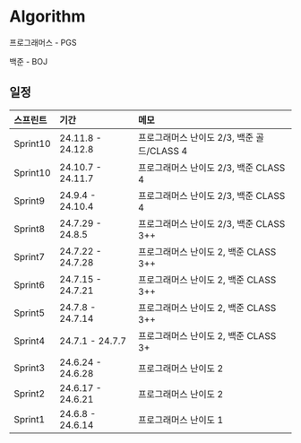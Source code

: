 # Algorithm

프로그래머스 - PGS

백준 - BOJ

## 일정

| <b>스프린트</b> | <b>기간</b> | <b>메모</b> |
| :-------------- | :------------------ | :------------------ |
| Sprint10        | 24.11.8 - 24.12.8 | 프로그래머스 난이도 2/3, 백준 골드/CLASS 4 |
| Sprint10        | 24.10.7 - 24.11.7 | 프로그래머스 난이도 2/3, 백준 CLASS 4 |
| Sprint9        | 24.9.4 - 24.10.4 | 프로그래머스 난이도 2/3, 백준 CLASS 4 |
| Sprint8        | 24.7.29 - 24.8.5 | 프로그래머스 난이도 2/3, 백준 CLASS 3++ |
| Sprint7        | 24.7.22 - 24.7.28 | 프로그래머스 난이도 2, 백준 CLASS 3++ |
| Sprint6        | 24.7.15 - 24.7.21 | 프로그래머스 난이도 2, 백준 CLASS 3++ |
| Sprint5        | 24.7.8 - 24.7.14 | 프로그래머스 난이도 2, 백준 CLASS 3++ |
| Sprint4        | 24.7.1 - 24.7.7 | 프로그래머스 난이도 2, 백준 CLASS 3+ |
| Sprint3        | 24.6.24 - 24.6.28 | 프로그래머스 난이도 2 |
| Sprint2        | 24.6.17 - 24.6.21 | 프로그래머스 난이도 2 |
| Sprint1        | 24.6.8 - 24.6.14 | 프로그래머스 난이도 1 |




